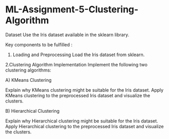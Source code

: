 # ML-Assignment-5-Clustering-Algorithm

Dataset
Use the Iris dataset available in the sklearn library.

Key components to be fulfilled :
1. Loading and Preprocessing
Load the Iris dataset from sklearn.

2.Clustering Algorithm Implementation 
Implement the following two clustering algorithms:

A) KMeans Clustering 

Explain why KMeans clustering might be suitable for the Iris dataset.
Apply KMeans clustering to the preprocessed Iris dataset and visualize the clusters.


B) Hierarchical Clustering

Explain why Hierarchical clustering might be suitable for the Iris dataset.
Apply Hierarchical clustering to the preprocessed Iris dataset and visualize the clusters.
